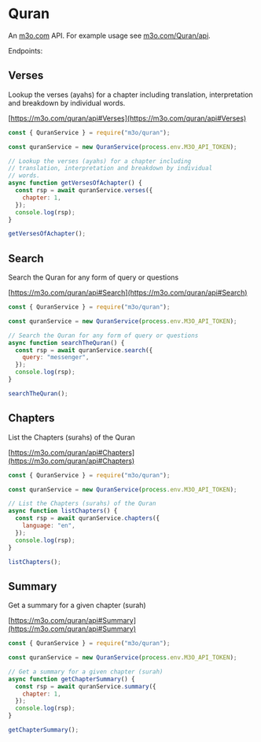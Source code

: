 # Quran

An [m3o.com](https://m3o.com) API. For example usage see [m3o.com/Quran/api](https://m3o.com/Quran/api).

Endpoints:

## Verses

Lookup the verses (ayahs) for a chapter including
translation, interpretation and breakdown by individual
words.

[https://m3o.com/quran/api#Verses](https://m3o.com/quran/api#Verses)

```js
const { QuranService } = require("m3o/quran");

const quranService = new QuranService(process.env.M3O_API_TOKEN);

// Lookup the verses (ayahs) for a chapter including
// translation, interpretation and breakdown by individual
// words.
async function getVersesOfAchapter() {
  const rsp = await quranService.verses({
    chapter: 1,
  });
  console.log(rsp);
}

getVersesOfAchapter();
```

## Search

Search the Quran for any form of query or questions

[https://m3o.com/quran/api#Search](https://m3o.com/quran/api#Search)

```js
const { QuranService } = require("m3o/quran");

const quranService = new QuranService(process.env.M3O_API_TOKEN);

// Search the Quran for any form of query or questions
async function searchTheQuran() {
  const rsp = await quranService.search({
    query: "messenger",
  });
  console.log(rsp);
}

searchTheQuran();
```

## Chapters

List the Chapters (surahs) of the Quran

[https://m3o.com/quran/api#Chapters](https://m3o.com/quran/api#Chapters)

```js
const { QuranService } = require("m3o/quran");

const quranService = new QuranService(process.env.M3O_API_TOKEN);

// List the Chapters (surahs) of the Quran
async function listChapters() {
  const rsp = await quranService.chapters({
    language: "en",
  });
  console.log(rsp);
}

listChapters();
```

## Summary

Get a summary for a given chapter (surah)

[https://m3o.com/quran/api#Summary](https://m3o.com/quran/api#Summary)

```js
const { QuranService } = require("m3o/quran");

const quranService = new QuranService(process.env.M3O_API_TOKEN);

// Get a summary for a given chapter (surah)
async function getChapterSummary() {
  const rsp = await quranService.summary({
    chapter: 1,
  });
  console.log(rsp);
}

getChapterSummary();
```
